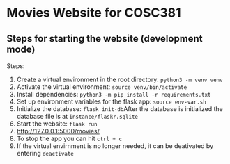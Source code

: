 # Movies Website for COSC381
## Steps for starting the website (development mode)

Steps:
1) Create a virtual environment in the root directory: `python3 -m venv venv`
2) Activate the virtual environment: `source venv/bin/activate`
3) Install dependencies: `python3 -m pip install -r requirements.txt`
4) Set up environment variables for the flask app: `source env-var.sh`
5) Initialize the database: `flask init-db`After the database is initialized the database file is at `instance/flaskr.sqlite`
6) Start the website: `flask run`
7) http://127.0.0.1:5000/movies/ 
8) To stop the app you can hit `ctrl + c`
9) If the virtual envirnment is no longer needed, it can be deativated by entering `deactivate`